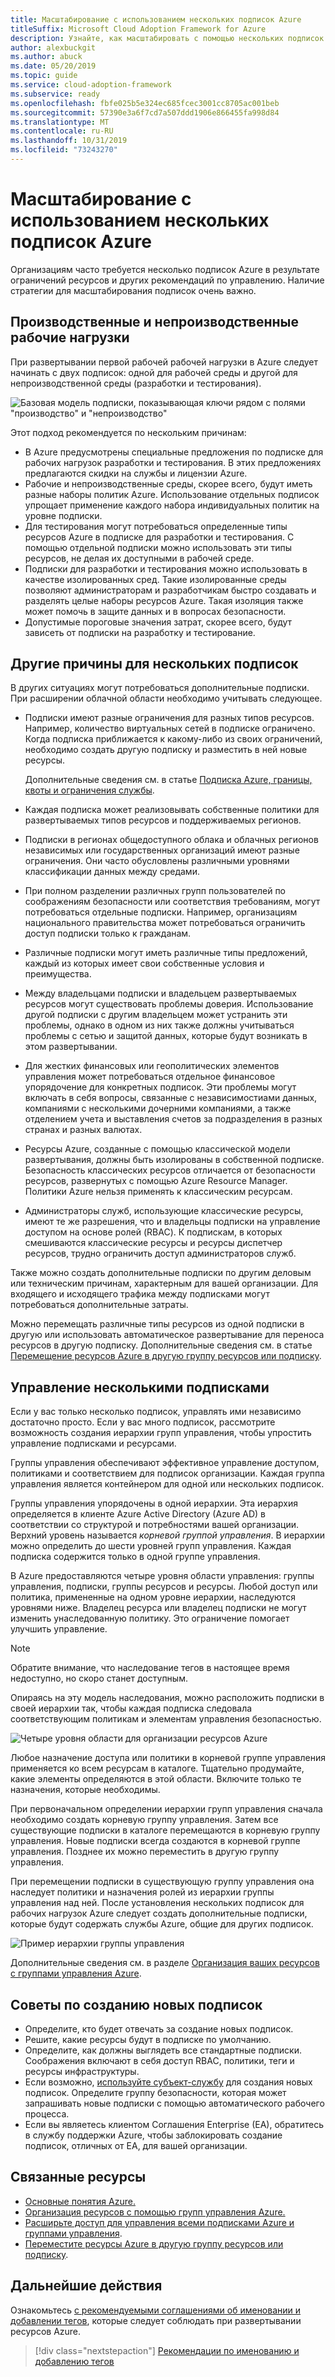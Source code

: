 ```yaml
---
title: Масштабирование с использованием нескольких подписок Azure
titleSuffix: Microsoft Cloud Adoption Framework for Azure
description: Узнайте, как масштабировать с помощью нескольких подписок Azure.
author: alexbuckgit
ms.author: abuck
ms.date: 05/20/2019
ms.topic: guide
ms.service: cloud-adoption-framework
ms.subservice: ready
ms.openlocfilehash: fbfe025b5e324ec685fcec3001cc8705ac001beb
ms.sourcegitcommit: 57390e3a6f7cd7a507ddd1906e866455fa998d84
ms.translationtype: MT
ms.contentlocale: ru-RU
ms.lasthandoff: 10/31/2019
ms.locfileid: "73243270"
---
```

# <a name="scaling-with-multiple-azure-subscriptions"></a>Масштабирование с использованием нескольких подписок Azure

Организациям часто требуется несколько подписок Azure в результате ограничений ресурсов и других рекомендаций по управлению. Наличие стратегии для масштабирования подписок очень важно.

## <a name="production-and-nonproduction-workloads"></a>Производственные и непроизводственные рабочие нагрузки

При развертывании первой рабочей рабочей нагрузки в Azure следует начинать с двух подписок: одной для рабочей среды и другой для непроизводственной среды (разработки и тестирования).

![Базовая модель подписки, показывающая ключи рядом с полями "производство" и "непроизводство"](../../_images/ready/basic-subscription-model.png)

Этот подход рекомендуется по нескольким причинам:

- В Azure предусмотрены специальные предложения по подписке для рабочих нагрузок разработки и тестирования. В этих предложениях предлагаются скидки на службы и лицензии Azure.
- Рабочие и непроизводственные среды, скорее всего, будут иметь разные наборы политик Azure. Использование отдельных подписок упрощает применение каждого набора индивидуальных политик на уровне подписки.
- Для тестирования могут потребоваться определенные типы ресурсов Azure в подписке для разработки и тестирования. С помощью отдельной подписки можно использовать эти типы ресурсов, не делая их доступными в рабочей среде.
- Подписки для разработки и тестирования можно использовать в качестве изолированных сред. Такие изолированные среды позволяют администраторам и разработчикам быстро создавать и разделять целые наборы ресурсов Azure. Такая изоляция также может помочь в защите данных и в вопросах безопасности.
- Допустимые пороговые значения затрат, скорее всего, будут зависеть от подписки на разработку и тестирование.

## <a name="other-reasons-for-multiple-subscriptions"></a>Другие причины для нескольких подписок

В других ситуациях могут потребоваться дополнительные подписки. При расширении облачной области необходимо учитывать следующее.

- Подписки имеют разные ограничения для разных типов ресурсов. Например, количество виртуальных сетей в подписке ограничено. Когда подписка приближается к какому-либо из своих ограничений, необходимо создать другую подписку и разместить в ней новые ресурсы.

  Дополнительные сведения см. в статье [Подписка Azure, границы, квоты и ограничения службы](https://docs.microsoft.com/azure/azure-subscription-service-limits).

- Каждая подписка может реализовывать собственные политики для развертываемых типов ресурсов и поддерживаемых регионов.

- Подписки в регионах общедоступного облака и облачных регионов независимых или государственных организаций имеют разные ограничения. Они часто обусловлены различными уровнями классификации данных между средами.

- При полном разделении различных групп пользователей по соображениям безопасности или соответствия требованиям, могут потребоваться отдельные подписки. Например, организациям национального правительства может потребоваться ограничить доступ подписки только к гражданам.

- Различные подписки могут иметь различные типы предложений, каждый из которых имеет свои собственные условия и преимущества.

- Между владельцами подписки и владельцем развертываемых ресурсов могут существовать проблемы доверия. Использование другой подписки с другим владельцем может устранить эти проблемы, однако в одном из них также должны учитываться проблемы с сетью и защитой данных, которые будут возникать в этом развертывании.

- Для жестких финансовых или геополитических элементов управления может потребоваться отдельное финансовое упорядочение для конкретных подписок. Эти проблемы могут включать в себя вопросы, связанные с независимостиами данных, компаниями с несколькими дочерними компаниями, а также отделением учета и выставления счетов за подразделения в разных странах и разных валютах.

- Ресурсы Azure, созданные с помощью классической модели развертывания, должны быть изолированы в собственной подписке. Безопасность классических ресурсов отличается от безопасности ресурсов, развернутых с помощью Azure Resource Manager. Политики Azure нельзя применять к классическим ресурсам.

- Администраторы служб, использующие классические ресурсы, имеют те же разрешения, что и владельцы подписки на управление доступом на основе ролей (RBAC). К подпискам, в которых смешиваются классические ресурсы и ресурсы диспетчер ресурсов, трудно ограничить доступ администраторов служб.

Также можно создать дополнительные подписки по другим деловым или техническим причинам, характерным для вашей организации. Для входящего и исходящего трафика между подписками могут потребоваться дополнительные затраты.

Можно перемещать различные типы ресурсов из одной подписки в другую или использовать автоматическое развертывание для переноса ресурсов в другую подписку. Дополнительные сведения см. в статье [Перемещение ресурсов Azure в другую группу ресурсов или подписку](https://docs.microsoft.com/azure/azure-resource-manager/resource-group-move-resources).

## <a name="managing-multiple-subscriptions"></a>Управление несколькими подписками

Если у вас только несколько подписок, управлять ими независимо достаточно просто. Если у вас много подписок, рассмотрите возможность создания иерархии групп управления, чтобы упростить управление подписками и ресурсами.

Группы управления обеспечивают эффективное управление доступом, политиками и соответствием для подписок организации. Каждая группа управления является контейнером для одной или нескольких подписок.

Группы управления упорядочены в одной иерархии. Эта иерархия определяется в клиенте Azure Active Directory (Azure AD) в соответствии со структурой и потребностями вашей организации. Верхний уровень называется *корневой группой управления*. В иерархии можно определить до шести уровней групп управления. Каждая подписка содержится только в одной группе управления.

В Azure предоставляются четыре уровня области управления: группы управления, подписки, группы ресурсов и ресурсы. Любой доступ или политика, примененные на одном уровне иерархии, наследуются уровнями ниже. Владелец ресурса или владелец подписки не могут изменить унаследованную политику. Это ограничение помогает улучшить управление.

> [!NOTE]
> Обратите внимание, что наследование тегов в настоящее время недоступно, но скоро станет доступным.

Опираясь на эту модель наследования, можно расположить подписки в своей иерархии так, чтобы каждая подписка следовала соответствующим политикам и элементам управления безопасностью.

![Четыре уровня области для организации ресурсов Azure](../../ready/azure-setup-guide/media/organize-resources/scope-levels.png)

Любое назначение доступа или политики в корневой группе управления применяется ко всем ресурсам в каталоге. Тщательно продумайте, какие элементы определяются в этой области. Включите только те назначения, которые необходимы.

При первоначальном определении иерархии групп управления сначала необходимо создать корневую группу управления. Затем все существующие подписки в каталоге перемещаются в корневую группу управления. Новые подписки всегда создаются в корневой группе управления. Позднее их можно переместить в другую группу управления.

При перемещении подписки в существующую группу управления она наследует политики и назначения ролей из иерархии группы управления над ней. После установления нескольких подписок для рабочих нагрузок Azure следует создать дополнительные подписки, которые будут содержать службы Azure, общие для других подписок.

![Пример иерархии группы управления](../../_images/ready/management-group-hierarchy.png)

Дополнительные сведения см. в разделе [Организация ваших ресурсов с группами управления Azure](https://docs.microsoft.com/azure/governance/management-groups).

## <a name="tips-for-creating-new-subscriptions"></a>Советы по созданию новых подписок

- Определите, кто будет отвечать за создание новых подписок.
- Решите, какие ресурсы будут в подписке по умолчанию.
- Определите, как должны выглядеть все стандартные подписки. Соображения включают в себя доступ RBAC, политики, теги и ресурсы инфраструктуры.
- Если возможно, [используйте субъект-службу](https://docs.microsoft.com/azure/azure-resource-manager/grant-access-to-create-subscription) для создания новых подписок. Определите группу безопасности, которая может запрашивать новые подписки с помощью автоматического рабочего процесса.
- Если вы являетесь клиентом Соглашения Enterprise (EA), обратитесь в службу поддержки Azure, чтобы заблокировать создание подписок, отличных от EA, для вашей организации.

## <a name="related-resources"></a>Связанные ресурсы

- [Основные понятия Azure.](../considerations/fundamental-concepts.md)
- [Организация ресурсов с помощью групп управления Azure.](https://docs.microsoft.com/azure/governance/management-groups)
- [Расширьте доступ для управления всеми подписками Azure и группами управления](https://docs.microsoft.com/azure/role-based-access-control/elevate-access-global-admin).
- [Переместите ресурсы Azure в другую группу ресурсов или подписку](https://docs.microsoft.com/azure/azure-resource-manager/resource-group-move-resources).

## <a name="next-steps"></a>Дальнейшие действия

Ознакомьтесь [с рекомендуемыми соглашениями об именовании и добавлении тегов](./naming-and-tagging.md), которые следует соблюдать при развертывании ресурсов Azure.

> [!div class="nextstepaction"]
> [Рекомендации по именованию и добавлению тегов](./naming-and-tagging.md)
